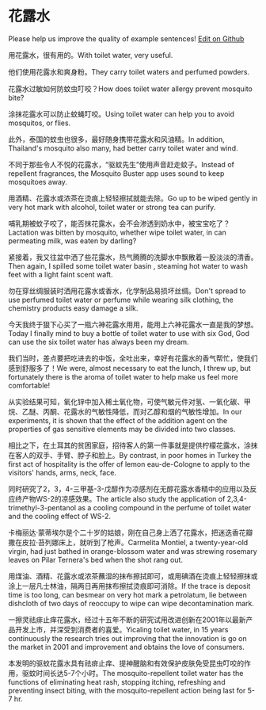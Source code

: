 # 花露水

Please help us improve the quality of example sentences! [Edit on Github](https://github.com/jiyushe/jiyu-example-sentence-source/blob/main/chinese/hualushui.md)

<p><span class="chinese">用花露水，很有用的。</span><span class="english">With toilet water, very useful.</span></p>

<p><span class="chinese">他们使用花露水和爽身粉。</span><span class="english">They carry toilet waters and perfumed powders.</span></p>

<p><span class="chinese">花露水过敏如何防蚊虫叮咬？</span><span class="english">How does toilet water allergy prevent mosquito bite?</span></p>

<p><span class="chinese">涂抹花露水可以防止蚊蝇叮咬。</span><span class="english">Using toilet water can help you to avoid mosquitos, or flies.</span></p>

<p><span class="chinese">此外，泰国的蚊虫也很多，最好随身携带花露水和风油精。</span><span class="english">In addition, Thailand's mosquito also many, had better carry toilet water and wind.</span></p>

<p><span class="chinese">不同于那些令人不悦的花露水，“驱蚊先生”使用声音赶走蚊子。</span><span class="english">Instead of repellent fragrances, the Mosquito Buster app uses sound to keep mosquitoes away.</span></p>

<p><span class="chinese">用酒精、花露水或浓茶在烫痕上轻轻擦拭就能去除。</span><span class="english">Go up to be wiped gently in very hot mark with alcohol, toilet water or strong tea can purify.</span></p>

<p><span class="chinese">哺乳期被蚊子咬了，能否抹花露水，会不会渗透到奶水中，被宝宝吃了？</span><span class="english">Lactation was bitten by mosquito, whether wipe toilet water, in can permeating milk, was eaten by darling?</span></p>

<p><span class="chinese">紧接着，我又往盆中洒了些花露水，热气腾腾的洗脚水中飘散着一股淡淡的清香。</span><span class="english">Then again, I spilled some toilet water basin , steaming hot water to wash feet with a light faint scent waft.</span></p>

<p><span class="chinese">勿在穿丝绸服装时洒用花露水或香水，化学制品易损坏丝绸。</span><span class="english">Don't spread to use perfumed toilet water or perfume while wearing silk clothing, the chemistry products easy damage a silk.</span></p>

<p><span class="chinese">今天我终于狠下心买了一瓶六神花露水用用，能用上六神花露水一直是我的梦想。</span><span class="english">Today I finally mind to buy a bottle of toilet water to use with six God, God can use the six toilet water has always been my dream.</span></p>

<p><span class="chinese">我们当时，差点要把吃进去的中饭，全吐出来，幸好有花露水的香气帮忙，使我们感到舒服多了！</span><span class="english">We were, almost necessary to eat the lunch, I threw up, but fortunately there is the aroma of toilet water to help make us feel more comfortable!</span></p>

<p><span class="chinese">从实验结果可知，氧化锌中加入稀土氧化物，可使气敏元件对氢、一氧化碳、甲烷、乙醚、丙酮、花露水的气敏性降低，而对乙醇和烟的气敏性增加。</span><span class="english">In our experiments, it is shown that the effect of the addition agent on the properties of gas sensitive elements may be divided into two classes.</span></p>

<p><span class="chinese">相比之下，在土耳其的贫困家庭，招待客人的第一件事就是提供柠檬花露水，涂抹在客人的双手、手臂、脖子和脸上。</span><span class="english">By contrast, in poor homes in Turkey the first act of hospitality is the offer of lemon eau-de-Cologne to apply to the visitors' hands, arms, neck, face.</span></p>

<p><span class="chinese">同时研究了2，3，4-三甲基-3-戊醇作为凉感剂在无醇花露水香精中的应用以及反应终产物WS-2的凉感效果。</span><span class="english">The article also study the application of 2,3,4-trimethyl-3-pentanol as a cooling compound in the perfume of toilet water and the cooling effect of WS-2.</span></p>

<p><span class="chinese">卡梅丽达·蒙蒂埃尔是个二十岁的姑娘，刚在自己身上洒了花露水，把迷迭香花瓣撒在皮拉·苔列娜床上，就听到了枪声。</span><span class="english">Carmelita Montiel, a twenty-year-old virgin, had just bathed in orange-blossom water and was strewing rosemary leaves on Pilar Ternera's bed when the shot rang out.</span></p>

<p><span class="chinese">用煤油、酒精、花露水或浓茶蘸湿的抹布擦拭即可，或用碘酒在烫痕上轻轻擦抹或涂上一层凡士林油，隔两日再用抹布擦拭烫痕即可消除。</span><span class="english">If the trace is deposit time is too long, can besmear on very hot mark a petrolatum, lie between dishcloth of two days of reoccupy to wipe can wipe decontamination mark.</span></p>

<p><span class="chinese">一擦灵祛痱止痒花露水，经过十五年不断的研究试用改进创新在2001年以最新产品开发上市，并深受到消费者的喜爱。</span><span class="english">Yicaling toilet water, in 15 years continuously the research tries out improving that the innovation is go on the market in 2001 and improvement and obtains the love of consumers.</span></p>

<p><span class="chinese">本发明的驱蚊花露水具有祛痱止痒、提神醒脑和有效保护皮肤免受昆虫叮咬的作用，驱蚊时间长达5-7个小时。</span><span class="english">The mosquito-repellent toilet water has the functions of eliminating heat rash, stopping itching, refreshing and preventing insect biting, with the mosquito-repellent action being last for 5-7 hr.</span></p>

